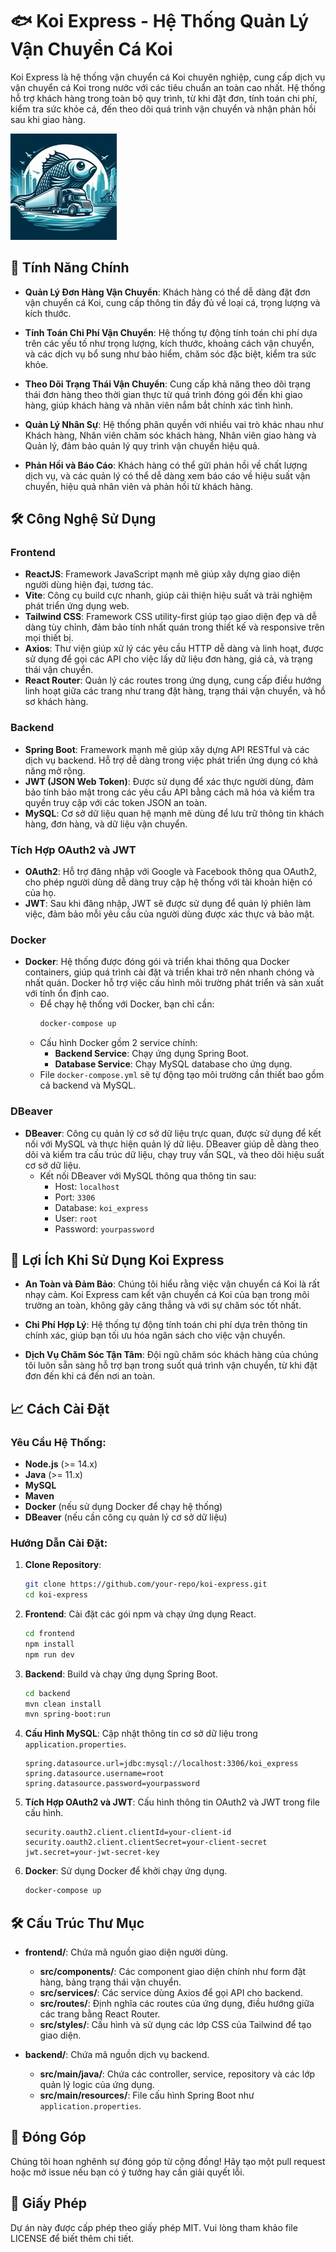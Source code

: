 
# 🐟 **Koi Express - Hệ Thống Quản Lý Vận Chuyển Cá Koi**

Koi Express là hệ thống vận chuyển cá Koi chuyên nghiệp, cung cấp dịch vụ vận chuyển cá Koi trong nước với các tiêu chuẩn an toàn cao nhất. Hệ thống hỗ trợ khách hàng trong toàn bộ quy trình, từ khi đặt đơn, tính toán chi phí, kiểm tra sức khỏe cá, đến theo dõi quá trình vận chuyển và nhận phản hồi sau khi giao hàng.

![Koi Express](./assets/images/Logo.jpg)

## 🚀 **Tính Năng Chính**
- **Quản Lý Đơn Hàng Vận Chuyển**: Khách hàng có thể dễ dàng đặt đơn vận chuyển cá Koi, cung cấp thông tin đầy đủ về loại cá, trọng lượng và kích thước.
  
- **Tính Toán Chi Phí Vận Chuyển**: Hệ thống tự động tính toán chi phí dựa trên các yếu tố như trọng lượng, kích thước, khoảng cách vận chuyển, và các dịch vụ bổ sung như bảo hiểm, chăm sóc đặc biệt, kiểm tra sức khỏe.

- **Theo Dõi Trạng Thái Vận Chuyển**: Cung cấp khả năng theo dõi trạng thái đơn hàng theo thời gian thực từ quá trình đóng gói đến khi giao hàng, giúp khách hàng và nhân viên nắm bắt chính xác tình hình.

- **Quản Lý Nhân Sự**: Hệ thống phân quyền với nhiều vai trò khác nhau như Khách hàng, Nhân viên chăm sóc khách hàng, Nhân viên giao hàng và Quản lý, đảm bảo quản lý quy trình vận chuyển hiệu quả.

- **Phản Hồi và Báo Cáo**: Khách hàng có thể gửi phản hồi về chất lượng dịch vụ, và các quản lý có thể dễ dàng xem báo cáo về hiệu suất vận chuyển, hiệu quả nhân viên và phản hồi từ khách hàng.

## 🛠️ **Công Nghệ Sử Dụng**
### **Frontend**
- **ReactJS**: Framework JavaScript mạnh mẽ giúp xây dựng giao diện người dùng hiện đại, tương tác.
- **Vite**: Công cụ build cực nhanh, giúp cải thiện hiệu suất và trải nghiệm phát triển ứng dụng web.
- **Tailwind CSS**: Framework CSS utility-first giúp tạo giao diện đẹp và dễ dàng tùy chỉnh, đảm bảo tính nhất quán trong thiết kế và responsive trên mọi thiết bị.
- **Axios**: Thư viện giúp xử lý các yêu cầu HTTP dễ dàng và linh hoạt, được sử dụng để gọi các API cho việc lấy dữ liệu đơn hàng, giá cả, và trạng thái vận chuyển.
- **React Router**: Quản lý các routes trong ứng dụng, cung cấp điều hướng linh hoạt giữa các trang như trang đặt hàng, trạng thái vận chuyển, và hồ sơ khách hàng.

### **Backend**
- **Spring Boot**: Framework mạnh mẽ giúp xây dựng API RESTful và các dịch vụ backend. Hỗ trợ dễ dàng trong việc phát triển ứng dụng có khả năng mở rộng.
- **JWT (JSON Web Token)**: Được sử dụng để xác thực người dùng, đảm bảo tính bảo mật trong các yêu cầu API bằng cách mã hóa và kiểm tra quyền truy cập với các token JSON an toàn.
- **MySQL**: Cơ sở dữ liệu quan hệ mạnh mẽ dùng để lưu trữ thông tin khách hàng, đơn hàng, và dữ liệu vận chuyển.

### **Tích Hợp OAuth2 và JWT**
- **OAuth2**: Hỗ trợ đăng nhập với Google và Facebook thông qua OAuth2, cho phép người dùng dễ dàng truy cập hệ thống với tài khoản hiện có của họ.
- **JWT**: Sau khi đăng nhập, JWT sẽ được sử dụng để quản lý phiên làm việc, đảm bảo mỗi yêu cầu của người dùng được xác thực và bảo mật.

### **Docker**
- **Docker**: Hệ thống được đóng gói và triển khai thông qua Docker containers, giúp quá trình cài đặt và triển khai trở nên nhanh chóng và nhất quán. Docker hỗ trợ việc cấu hình môi trường phát triển và sản xuất với tính ổn định cao.
   - Để chạy hệ thống với Docker, bạn chỉ cần:
     ```bash
     docker-compose up
     ```
   - Cấu hình Docker gồm 2 service chính:
     - **Backend Service**: Chạy ứng dụng Spring Boot.
     - **Database Service**: Chạy MySQL database cho ứng dụng.
   - File `docker-compose.yml` sẽ tự động tạo môi trường cần thiết bao gồm cả backend và MySQL.

### **DBeaver**
- **DBeaver**: Công cụ quản lý cơ sở dữ liệu trực quan, được sử dụng để kết nối với MySQL và thực hiện quản lý dữ liệu. DBeaver giúp dễ dàng theo dõi và kiểm tra cấu trúc dữ liệu, chạy truy vấn SQL, và theo dõi hiệu suất cơ sở dữ liệu.
   - Kết nối DBeaver với MySQL thông qua thông tin sau:
     - Host: `localhost`
     - Port: `3306`
     - Database: `koi_express`
     - User: `root`
     - Password: `yourpassword`

## 🌟 **Lợi Ích Khi Sử Dụng Koi Express**
- **An Toàn và Đảm Bảo**: Chúng tôi hiểu rằng việc vận chuyển cá Koi là rất nhạy cảm. Koi Express cam kết vận chuyển cá Koi của bạn trong môi trường an toàn, không gây căng thẳng và với sự chăm sóc tốt nhất.
  
- **Chi Phí Hợp Lý**: Hệ thống tự động tính toán chi phí dựa trên thông tin chính xác, giúp bạn tối ưu hóa ngân sách cho việc vận chuyển.

- **Dịch Vụ Chăm Sóc Tận Tâm**: Đội ngũ chăm sóc khách hàng của chúng tôi luôn sẵn sàng hỗ trợ bạn trong suốt quá trình vận chuyển, từ khi đặt đơn đến khi cá đến nơi an toàn.

## 📈 **Cách Cài Đặt**
### Yêu Cầu Hệ Thống:
- **Node.js** (>= 14.x)
- **Java** (>= 11.x)
- **MySQL**
- **Maven**
- **Docker** (nếu sử dụng Docker để chạy hệ thống)
- **DBeaver** (nếu cần công cụ quản lý cơ sở dữ liệu)

### Hướng Dẫn Cài Đặt:
1. **Clone Repository**:
   ```bash
   git clone https://github.com/your-repo/koi-express.git
   cd koi-express
   ```

2. **Frontend**: Cài đặt các gói npm và chạy ứng dụng React.
   ```bash
   cd frontend
   npm install
   npm run dev
   ```

3. **Backend**: Build và chạy ứng dụng Spring Boot.
   ```bash
   cd backend
   mvn clean install
   mvn spring-boot:run
   ```

4. **Cấu Hình MySQL**: Cập nhật thông tin cơ sở dữ liệu trong `application.properties`.
   ```properties
   spring.datasource.url=jdbc:mysql://localhost:3306/koi_express
   spring.datasource.username=root
   spring.datasource.password=yourpassword
   ```

5. **Tích Hợp OAuth2 và JWT**: Cấu hình thông tin OAuth2 và JWT trong file cấu hình.
   ```properties
   security.oauth2.client.clientId=your-client-id
   security.oauth2.client.clientSecret=your-client-secret
   jwt.secret=your-jwt-secret-key
   ```

6. **Docker**: Sử dụng Docker để khởi chạy ứng dụng.
   ```bash
   docker-compose up
   ```

## 🛠️ **Cấu Trúc Thư Mục**
- **frontend/**: Chứa mã nguồn giao diện người dùng.
  - **src/components/**: Các component giao diện chính như form đặt hàng, bảng trạng thái vận chuyển.
  - **src/services/**: Các service dùng Axios để gọi API cho backend.
  - **src/routes/**: Định nghĩa các routes của ứng dụng, điều hướng giữa các trang bằng React Router.
  - **src/styles/**: Cấu hình và sử dụng các lớp CSS của Tailwind để tạo giao diện.
  
- **backend/**: Chứa mã nguồn dịch vụ backend.
  - **src/main/java/**: Chứa các controller, service, repository và các lớp quản lý logic của ứng dụng.
  - **src/main/resources/**: File cấu hình Spring Boot như `application.properties`.

## 🤝 **Đóng Góp**
Chúng tôi hoan nghênh sự đóng góp từ cộng đồng! Hãy tạo một pull request hoặc mở issue nếu bạn có ý tưởng hay cần giải quyết lỗi.

## 📄 **Giấy Phép**
Dự án này được cấp phép theo giấy phép MIT. Vui lòng tham khảo file LICENSE để biết thêm chi tiết.
